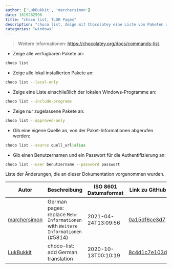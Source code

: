 ```yaml
---
author: ['LukBukkit', 'marchersimon']
date: 1619262596
title: "choco list, TLDR Pages"
description: "choco list, Zeige mit Chocolatey eine Liste von Paketen an."
categories: "windows"
---
```

> Weitere Informationen: <https://chocolatey.org/docs/commands-list>.

- Zeige alle verfügbaren Pakete an:

```bash
choco list
```

- Zeige alle lokal installierten Pakete an:

```bash
choco list --local-only
```

- Zeige eine Liste einschließlich der lokalen Windows-Programme an:

```bash
choco list --include-programs
```

- Zeige nur zugelassene Pakete an:

```bash
choco list --approved-only
```

- Gib eine eigene Quelle an, von der Paket-Informationen abgerufen werden:

```bash
choco list --source quell_url|alias
```

- Gib einen Benutzernamen und ein Passwort für die Authentifizierung an:

```bash
choco list --user benutzername --password passwort
```
Liste der Änderungen, die an dieser Dokumentation vorgenommen wurden.


Autor | Beschreibung | ISO 8601 Datumsformat | Link zu GitHub
------|-----|-----|-----
[marchersimon](mailto:50295997+marchersimon@users.noreply.github.com) | German pages: replace `Mehr Informationen` with `Weitere Informationen` (#5814) | 2021-04-24T13:09:56 | [0a15df6ce3d7](https://github.com/tldr-pages/tldr/commit/0a15df6ce3d790b71b8fa4ae2e8befe0ed0806c7)
[LukBukkit](mailto:luk.bukkit@gmail.com) | choco-list: add German translation | 2020-10-13T00:10:19 | [8c4d1c7e103d](https://github.com/tldr-pages/tldr/commit/8c4d1c7e103ddc7cae4814429ceba7222eaebec4)

